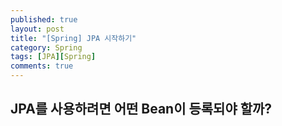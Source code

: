 ```yaml
---
published: true
layout: post
title: "[Spring] JPA 시작하기"
category: Spring
tags: [JPA][Spring]
comments: true
---
```


## JPA를 사용하려면 어떤 Bean이 등록되야 할까?

